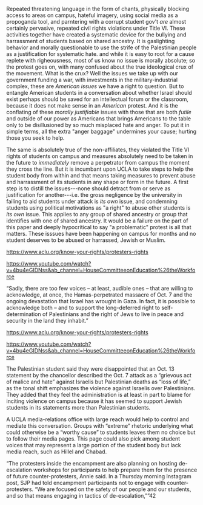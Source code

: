 Repeated threatening language in the form of chants, physically blocking access to areas on campus, hateful imagery, using social media as a propoganda tool, and parntering with a corrupt student gov't *are* almost certainly pervasive, repeated 
civil rights violations under Title VI. These activities together have created a systematic device for the bullying and harrassment of students based on shared ancestry. It is gaslighting behavior and morally questionable 
to use the strife of the Palestinian people as a justification for systematic hate. and while it is easy to root for a cause replete with righeousness, most of us know no issue is morally absolute; so the protest goes on, with many 
confused about the true ideological crux of the movement. What is the crux? Well the issues we take up with our government funding a war, with investments in the military-industrial complex, these are *American issues* we have a right to 
question. But to entangle American students in a conversation about whether Israel should exist perhaps should be saved for an intellectual forum or the classroom, because it does not make sense in an *American* protest. 
And it is the conflating of these *morally justifiable* issues with those that are both *futile* and outside of our power as Americans that brings Americans to the table only to be disillusioned by so much misplaced hate and anger. To put it in simple
terms, all the extra "anger baggage" undermines your cause; hurting those you seek to help. 

The same is absolutely true of the non-affiliates, they violated the Title VI rights of students on campus and measures absolutely need to be taken in the future to *immediately* remove a perpetrator from campus the moment they cross the line. 
But it is incumbant upon UCLA to take steps to help the student body from within and that means taking measures to prevent abuse and harrassment of its students in any shape or form in the future. A first step is to distill the issues---none 
should detract from or serve as justification for another---i.e. the gross negligence by the university in failing to aid students under attack is *its own* issue, and condemning students using political motivations as "a right" to abuse 
other students is *its own* issue. This applies to any group of shared ancestry or group that identifies with one of shared ancestry. It would be a failure on the part of this paper and deeply hypocritical to say "a problematic" protest is all 
that matters. These isssues have been happening on campus for months and no student deserves to be abused or harrassed, Jewish or Muslim. 







https://www.aclu.org/know-your-rights/protesters-rights



https://www.youtube.com/watch?v=4bu4eGIDNss&ab_channel=HouseCommitteeonEducation%26theWorkforce



“Sadly, there are too few voices – at least, audible ones – that are willing to acknowledge, at once, the Hamas-perpetrated massacre of Oct. 7 and the ongoing devastation that Israel has wrought in Gaza. In fact, 
it is possible to acknowledge both – and to support the long-deferred right to self-determination of Palestinians and the right of Jews to live in peace and security in the land they inhabit.”

https://www.aclu.org/know-your-rights/protesters-rights

https://www.youtube.com/watch?v=4bu4eGIDNss&ab_channel=HouseCommitteeonEducation%26theWorkforce


The Palestinian student said they were disappointed that an Oct. 13 statement by the chancellor described the Oct. 7 attack as a “grievous act of malice and hate” against Israelis but Palestinian deaths as “loss of life,” as the tonal shift
 emphasizes the violence against Israelis over Palestinians. They added that they feel the administration is at least in part to blame for inciting violence on campus because it has seemed to support Jewish students in its statements more than 
 Palestinian students.
 
 
A UCLA media-relations office with large reach would help to 
control and mediate this conversation. Groups with “extreme” rhetoric underlying what could otherwise be a “worthy cause” to students leaves them no choice but to follow their media pages. 
This page could also pick among student voices that may represent a large portion of the student body but lack media reach, such as Hillel and Chabad. 

“The protesters inside the encampment are also planning on hosting de-escalation workshops for participants to help 
prepare them for the presence of future counter-protesters, Annie said. In a Thursday morning Instagram post, SJP 
had told encampment participants not to engage with counter-protesters. “We are focused on the safety of our people 
and our students, and so that means engaging in tactics of de-escalation,””42





